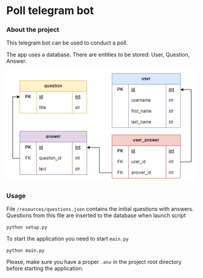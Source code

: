 # Poll telegram bot

### About the project

This telegram bot can be used to conduct a poll.

The app uses a database. There are entities to be stored: User, Question, Answer.

![Database schema](db_schema.png)

### Usage

File `/resources/questions.json` contains the initial questions with answers. Questions from this file are inserted to the database when launch script 
```
python setup.py
```

To start the application you need to start `main.py`

```
python main.py
```

Please, make sure you have a proper `.env` in the project root directory before starting the application.